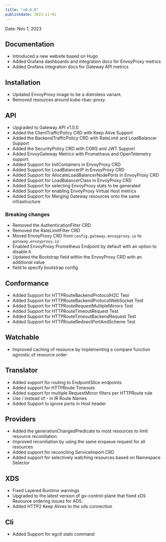 ```yaml
---
title: "v0.6.0"
publishdate: 2023-11-01
---
```


Date: Nov 1, 2023

## Documentation
- Introduced a new website based on Hugo
- Added Grafana dashboards and integration docs for EnvoyProxy metrics
- Added Grafana integration docs for Gateway API metrics

## Installation
- Updated EnvoyProxy image to be a distroless variant.
- Removed resources around kube-rbac-proxy

## API
- Upgraded to Gateway API v1.0.0
- Added the ClientTrafficPolicy CRD with Keep Alive Support
- Added the BackendTrafficPolicy CRD with RateLimit and LoadBalancer Support
- Added the SecurityPolicy CRD with CORS and JWT Support
- Added EnvoyGateway Metrics with Prometheus and OpenTelemetry support
- Added Support for InitContainers in EnvoyProxy CRD
- Added Support for LoadBalancerIP in EnvoyProxy CRD
- Added Support for AllocateLoadBalancerNodePorts in EnvoyProxy CRD
- Added Support for LoadBalancerClass in EnvoyProxy CRD
- Added Support for selecting EnvoyProxy stats to be generated
- Added Support for enabling EnvoyProxy Virtual Host metrics
- Added Support for Merging Gateway resources onto the same infrastructure

### Breaking changes
- Removed the AuthenticationFilter CRD
- Removed the RateLimitFilter CRD
- Moved EnvoyProxy CRD from `config.gateway.envoyproxy.io` to `gateway.envoyproxy.io`
- Enabled EnvoyProxy Prometheus Endpoint by default with an option to disable it
- Updated the Bootstrap field within the EnvoyProxy CRD with an additional value
- field to specify bootstrap config

## Conformance
- Added Support for HTTPRouteBackendProtocolH2C Test
- Added Support for HTTPRouteBackendProtocolWebSocket Test
- Added Support for HTTPRouteRequestMultipleMirrors Test
- Added Support for HTTPRouteTimeoutRequest Test
- Added Support for HTTPRouteTimeoutBackendRequest Test
- Added Support for HTTPRouteRedirectPortAndScheme Test

## Watchable
- Improved caching of resource by implementing a compare function agnostic of resource order

## Translator
-  Added support for routing to EndpointSlice endpoints
-  Added support for HTTPRoute Timeouts
-  Added support for multiple RequestMirror filters per HTTPRoute rule
-  Use / instead of - in IR Route Names
-  Added Support to ignore ports in Host header

## Providers
- Added the generationChangedPredicate to most resources to limit resource reconiliation
- Improved reconiliation by using the same enqueue request for all resources
- Added support for reconciling ServiceImport CRD
- Added support for selectively watching resources based on Namespace Selector


## XDS
- Fixed Layered Runtime warnings
- Upgraded to the latest version of go-control-plane that fixed xDS Resource ordering issues for ADS.
- Added HTTP2 Keep Alives to the xds connection

## Cli
- Added Support for egctl stats command
